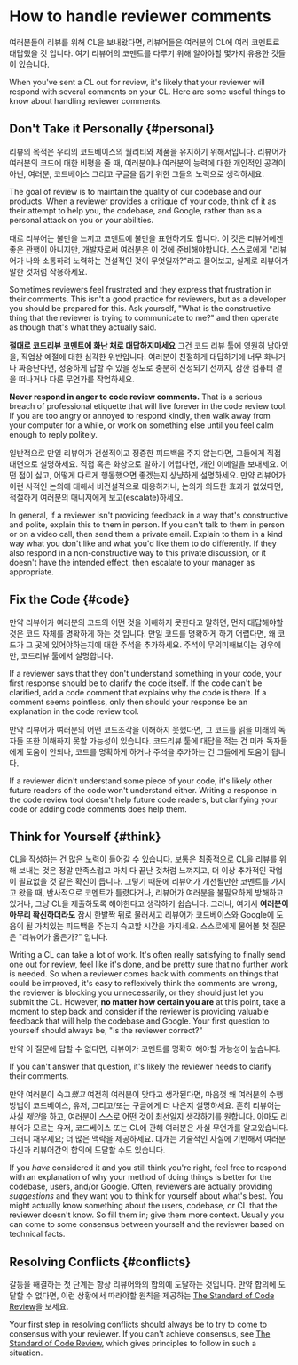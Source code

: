 # How to handle reviewer comments

여러분들이 리뷰를 위해 CL을 보내왔다면,  리뷰어들은 여러분의 CL에 여러 코멘트로 대답했을 것 입니다.
여기 리뷰어의 코멘트를 다루기 위해 알아야할 몇가지 유용한 것들이 있습니다.

When you've sent a CL out for review, it's likely that your reviewer will
respond with several comments on your CL. Here are some useful things to know
about handling reviewer comments.

## Don't Take it Personally {#personal}

리뷰의 목적은 우리의 코드베이스의 퀄리티와 제품을 유지하기 위해서입니다.
리뷰어가 여러분의 코드에 대한 비평을 줄 때,
여러분이나 여러분의 능력에 대한 개인적인 공격이 아닌, 
여러분, 코드베이스 그리고 구글을 돕기 위한 그들의 노력으로 생각하세요. 

The goal of review is to maintain the quality of our codebase and our products.
When a reviewer provides a critique of your code, think of it as their attempt
to help you, the codebase, and Google, rather than as a personal attack on you
or your abilities.

때로 리뷰어는 불만을 느끼고 코멘트에 불만을 표현하기도 합니다.
이 것은 리뷰어에겐 좋은 관행이 아니지만, 개발자로써 여러분은 이 것에 준비해야합니다.
스스로에게 "리뷰어가 나와 소통하려 노력하는 건설적인 것이 무엇일까?"라고 물어보고,
실제로 리뷰어가 말한 것처럼 작용하세요.

Sometimes reviewers feel frustrated and they express that frustration in their
comments. This isn't a good practice for reviewers, but as a developer you
should be prepared for this. Ask yourself, "What is the constructive thing that
the reviewer is trying to communicate to me?" and then operate as though that's
what they actually said.

**절대로 코드리뷰 코멘트에 화난 채로 대답하지마세요**
그건 코드 리뷰 툴에 영원히 남아있을, 직업상 예절에 대한 심각한 위반입니다.
여러분이 친절하게 대답하기에 너무 화나거나 짜증난다면, 
정중하게 답할 수 있을 정도로 충분히 진정되기 전까지,
잠깐 컴퓨터 곁을 떠나거나 다른 무언가를 작업하세요.

**Never respond in anger to code review comments.** That is a serious breach of
professional etiquette that will live forever in the code review tool. If you
are too angry or annoyed to respond kindly, then walk away from your computer
for a while, or work on something else until you feel calm enough to reply
politely.

일반적으로 만일 리뷰어가 건설적이고 정중한 피드백을 주지 않는다면,
그들에게 직접 대면으로 설명하세요.
직접 혹은 화상으로 말하기 어렵다면, 개인 이메일을 보내세요.
어떤 점이 싫고, 어떻게 다르게 행동했으면 좋겠는지 상냥하게 설명하세요.
만약 리뷰어가 이런 사적인 논의에 대해서 비건설적으로 대응하거나,
논의가 의도한 효과가 없었다면,
적절하게 여러분의 매니저에게 보고(escalate)하세요.

In general, if a reviewer isn't providing feedback in a way that's constructive
and polite, explain this to them in person. If you can't talk to them in person
or on a video call, then send them a private email. Explain to them in a kind
way what you don't like and what you'd like them to do differently. If they also
respond in a non-constructive way to this private discussion, or it doesn't have
the intended effect, then
escalate to your manager as
appropriate.

## Fix the Code {#code}

만약 리뷰어가 여러분의 코드의 어떤 것을 이해하지 못한다고 말하면,
먼저 대답해야할 것은 코드 자체를 명확하게 하는 것 입니다.
만일 코드를 명확하게 하기 어렵다면, 왜 코드가 그 곳에 있어야하는지에 대한 주석을 추가하세요.
주석이 무의미해보이는 경우에만, 코드리뷰 툴에서 설명합니다.

If a reviewer says that they don't understand something in your code, your first
response should be to clarify the code itself. If the code can't be clarified,
add a code comment that explains why the code is there. If a comment seems
pointless, only then should your response be an explanation in the code review
tool.

만약 리뷰어가 여러분의 어떤 코드조각을 이해하지 못했다면,
그 코드를 읽을 미래의 독자들 또한 이해하지 못할 가능성이 있습니다.
코드리뷰 툴에 대답을 적는 건 미래 독자들에게 도움이 안되나,
코드를 명확하게 하거나 주석을 추가하는 건 그들에게 도움이 됩니다.

If a reviewer didn't understand some piece of your code, it's likely other
future readers of the code won't understand either. Writing a response in the
code review tool doesn't help future code readers, but clarifying your code or
adding code comments does help them.

## Think for Yourself {#think}

CL을 작성하는 건 많은 노력이 들어갈 수 있습니다.
보통은 최종적으로 CL을 리뷰를 위해 보내는 것은 정말 만족스럽고
마치 다 끝난 것처럼 느껴지고,
더 이상 추가적인 작업이 필요없을 것 같은 확신이 듭니다.
그렇기 때문에 리뷰어가 개선될만한 코멘트를 가지고 왔을 때,
반사적으로 코멘트가 틀렸다거나,
리뷰어가 여러분을 불필요하게 방해하고 있거나,
그냥 CL을 제출하도록 해야한다고 생각하기 쉽습니다.
그러나, 여기서 **여러분이 아무리 확신하더라도** 잠시 한발짝 뒤로 물러서고
리뷰어가 코드베이스와 Google에 도움이 될 가치있는 피드백을 주는지 숙고할 시간을 가지세요.
스스로에게 물어볼 첫 질문은 "리뷰어가 옳은가?" 입니다.

Writing a CL can take a lot of work. It's often really satisfying to finally
send one out for review, feel like it's done, and be pretty sure that no further
work is needed. So when a reviewer comes back with comments on things that could
be improved, it's easy to reflexively think the comments are wrong, the reviewer
is blocking you unnecessarily, or they should just let you submit the CL.
However, **no matter how certain you are** at this point, take a moment to step
back and consider if the reviewer is providing valuable feedback that will help
the codebase and Google. Your first question to yourself should always be, "Is
the reviewer correct?"

만약 이 질문에 답할 수 없다면, 리뷰어가 코멘트를 명확히 해야할 가능성이 높습니다.

If you can't answer that question, it's likely the reviewer needs to clarify
their comments.

만약 여러분이 숙고*했고* 여전히 여러분이 맞다고 생각된다면,
마음껏 왜 여러분의 수행 방법이 코드베이스, 유저, 그리고/또는 구글에게 더 나은지 설명하세요.
흔히 리뷰어는 사실 *제안*을 하고, 여러분이 스스로 어떤 것이 최선일지 생각하기를 원합니다.
아마도 리뷰어가 모르는 유저, 코드베이스 또는 CL에 관해 여러분은 사실 무언가를 알고있습니다.
그러니 채우세요; 더 많은 맥락을 제공하세요.
대개는 기술적인 사실에 기반해서 여러분 자신과 리뷰어간의 합의에 도달할 수도 있습니다.

If you *have* considered it and you still think you're right, feel free to
respond with an explanation of why your method of doing things is better for the
codebase, users, and/or Google. Often, reviewers are actually providing
*suggestions* and they want you to think for yourself about what's best. You
might actually know something about the users, codebase, or CL that the reviewer
doesn't know. So fill them in; give them more context. Usually you can come to
some consensus between yourself and the reviewer based on technical facts.

## Resolving Conflicts {#conflicts}

갈등을 해결하는 첫 단계는 항상 리뷰어와의 합의에 도달하는 것입니다.
만약 합의에 도달할 수 없다면, 이런 상황에서 따라야할 원칙을 제공하는 
[The Standard of Code Review](../reviewer/standard.md)을 보세요.

Your first step in resolving conflicts should always be to try to come to
consensus with your reviewer. If you can't achieve consensus, see
[The Standard of Code Review](../reviewer/standard.md), which gives principles
to follow in such a situation.
